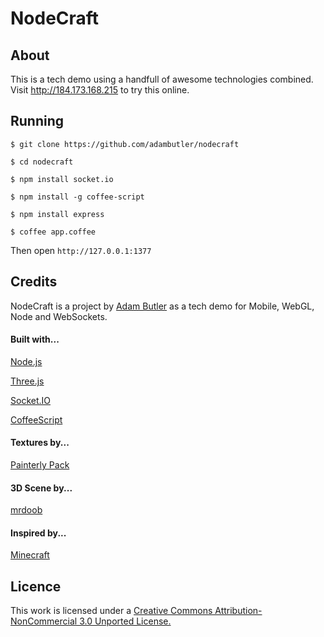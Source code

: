 # NodeCraft

## About

This is a tech demo using a handfull of awesome technologies combined. Visit http://184.173.168.215 to try this online.

## Running

`$ git clone https://github.com/adambutler/nodecraft`

`$ cd nodecraft`

`$ npm install socket.io`

`$ npm install -g coffee-script`

`$ npm install express`

`$ coffee app.coffee`

Then open `http://127.0.0.1:1377`

## Credits

NodeCraft is a project by [Adam Butler](http://www.twitter.com/adambu1988) as a tech demo for Mobile, WebGL, Node and WebSockets.

#### Built with...

[Node.js](http://nodejs.org/)

[Three.js](https://github.com/mrdoob/three.js/)

[Socket.IO](http://socket.io/)

[CoffeeScript](http://coffeescript.org/)

#### Textures by...

[Painterly Pack](http://painterlypack.net/)

#### 3D Scene by...

[mrdoob](http://mrdoob.com/)

#### Inspired by...

[Minecraft](http://minecraft.net/)

## Licence

This work is licensed under a [Creative Commons Attribution-NonCommercial 3.0 Unported License.](http://creativecommons.org/licenses/by-nc/3.0/deed.en_US)